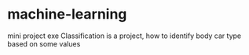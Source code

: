 # machine-learning
mini project
exe Classification is a project, how to identify body car type based on some values
